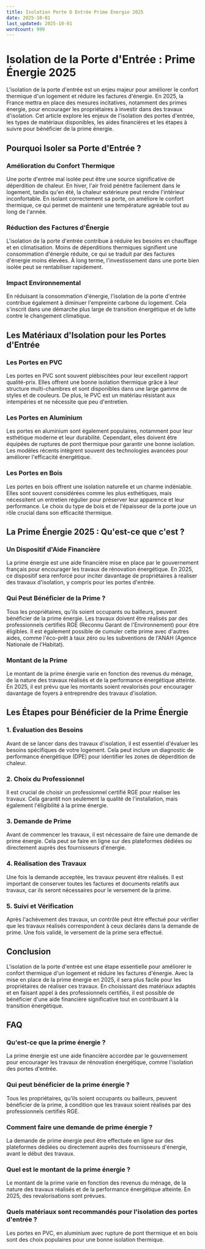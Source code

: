 ```yaml
---
title: Isolation Porte D Entrée Prime Énergie 2025
date: 2025-10-01
last_updated: 2025-10-01
wordcount: 999
---
```


# Isolation de la Porte d'Entrée : Prime Énergie 2025

L'isolation de la porte d'entrée est un enjeu majeur pour améliorer le confort thermique d'un logement et réduire les factures d'énergie. En 2025, la France mettra en place des mesures incitatives, notamment des primes énergie, pour encourager les propriétaires à investir dans des travaux d'isolation. Cet article explore les enjeux de l'isolation des portes d'entrée, les types de matériaux disponibles, les aides financières et les étapes à suivre pour bénéficier de la prime énergie.

## Pourquoi Isoler sa Porte d'Entrée ?

### Amélioration du Confort Thermique

Une porte d'entrée mal isolée peut être une source significative de déperdition de chaleur. En hiver, l'air froid pénètre facilement dans le logement, tandis qu'en été, la chaleur extérieure peut rendre l'intérieur inconfortable. En isolant correctement sa porte, on améliore le confort thermique, ce qui permet de maintenir une température agréable tout au long de l'année.

### Réduction des Factures d'Énergie

L'isolation de la porte d'entrée contribue à réduire les besoins en chauffage et en climatisation. Moins de déperditions thermiques signifient une consommation d'énergie réduite, ce qui se traduit par des factures d'énergie moins élevées. À long terme, l'investissement dans une porte bien isolée peut se rentabiliser rapidement.

### Impact Environnemental

En réduisant la consommation d'énergie, l'isolation de la porte d'entrée contribue également à diminuer l'empreinte carbone du logement. Cela s'inscrit dans une démarche plus large de transition énergétique et de lutte contre le changement climatique.

## Les Matériaux d'Isolation pour les Portes d'Entrée

### Les Portes en PVC

Les portes en PVC sont souvent plébiscitées pour leur excellent rapport qualité-prix. Elles offrent une bonne isolation thermique grâce à leur structure multi-chambres et sont disponibles dans une large gamme de styles et de couleurs. De plus, le PVC est un matériau résistant aux intempéries et ne nécessite que peu d'entretien.

### Les Portes en Aluminium

Les portes en aluminium sont également populaires, notamment pour leur esthétique moderne et leur durabilité. Cependant, elles doivent être équipées de ruptures de pont thermique pour garantir une bonne isolation. Les modèles récents intègrent souvent des technologies avancées pour améliorer l'efficacité énergétique.

### Les Portes en Bois

Les portes en bois offrent une isolation naturelle et un charme indéniable. Elles sont souvent considérées comme les plus esthétiques, mais nécessitent un entretien régulier pour préserver leur apparence et leur performance. Le choix du type de bois et de l'épaisseur de la porte joue un rôle crucial dans son efficacité thermique.

## La Prime Énergie 2025 : Qu'est-ce que c'est ?

### Un Dispositif d'Aide Financière

La prime énergie est une aide financière mise en place par le gouvernement français pour encourager les travaux de rénovation énergétique. En 2025, ce dispositif sera renforcé pour inciter davantage de propriétaires à réaliser des travaux d'isolation, y compris pour les portes d'entrée.

### Qui Peut Bénéficier de la Prime ?

Tous les propriétaires, qu'ils soient occupants ou bailleurs, peuvent bénéficier de la prime énergie. Les travaux doivent être réalisés par des professionnels certifiés RGE (Reconnu Garant de l'Environnement) pour être éligibles. Il est également possible de cumuler cette prime avec d'autres aides, comme l'éco-prêt à taux zéro ou les subventions de l'ANAH (Agence Nationale de l'Habitat).

### Montant de la Prime

Le montant de la prime énergie varie en fonction des revenus du ménage, de la nature des travaux réalisés et de la performance énergétique atteinte. En 2025, il est prévu que les montants soient revalorisés pour encourager davantage de foyers à entreprendre des travaux d'isolation.

## Les Étapes pour Bénéficier de la Prime Énergie

### 1. Évaluation des Besoins

Avant de se lancer dans des travaux d'isolation, il est essentiel d'évaluer les besoins spécifiques de votre logement. Cela peut inclure un diagnostic de performance énergétique (DPE) pour identifier les zones de déperdition de chaleur.

### 2. Choix du Professionnel

Il est crucial de choisir un professionnel certifié RGE pour réaliser les travaux. Cela garantit non seulement la qualité de l'installation, mais également l'éligibilité à la prime énergie.

### 3. Demande de Prime

Avant de commencer les travaux, il est nécessaire de faire une demande de prime énergie. Cela peut se faire en ligne sur des plateformes dédiées ou directement auprès des fournisseurs d'énergie.

### 4. Réalisation des Travaux

Une fois la demande acceptée, les travaux peuvent être réalisés. Il est important de conserver toutes les factures et documents relatifs aux travaux, car ils seront nécessaires pour le versement de la prime.

### 5. Suivi et Vérification

Après l'achèvement des travaux, un contrôle peut être effectué pour vérifier que les travaux réalisés correspondent à ceux déclarés dans la demande de prime. Une fois validé, le versement de la prime sera effectué.

## Conclusion

L'isolation de la porte d'entrée est une étape essentielle pour améliorer le confort thermique d'un logement et réduire les factures d'énergie. Avec la mise en place de la prime énergie en 2025, il sera plus facile pour les propriétaires de réaliser ces travaux. En choisissant des matériaux adaptés et en faisant appel à des professionnels certifiés, il est possible de bénéficier d'une aide financière significative tout en contribuant à la transition énergétique.

## FAQ

### Qu'est-ce que la prime énergie ?

La prime énergie est une aide financière accordée par le gouvernement pour encourager les travaux de rénovation énergétique, comme l'isolation des portes d'entrée.

### Qui peut bénéficier de la prime énergie ?

Tous les propriétaires, qu'ils soient occupants ou bailleurs, peuvent bénéficier de la prime, à condition que les travaux soient réalisés par des professionnels certifiés RGE.

### Comment faire une demande de prime énergie ?

La demande de prime énergie peut être effectuée en ligne sur des plateformes dédiées ou directement auprès des fournisseurs d'énergie, avant le début des travaux.

### Quel est le montant de la prime énergie ?

Le montant de la prime varie en fonction des revenus du ménage, de la nature des travaux réalisés et de la performance énergétique atteinte. En 2025, des revalorisations sont prévues.

### Quels matériaux sont recommandés pour l'isolation des portes d'entrée ?

Les portes en PVC, en aluminium avec rupture de pont thermique et en bois sont des choix populaires pour une bonne isolation thermique.